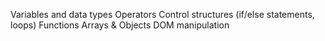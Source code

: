 Variables and data types
Operators
Control structures (if/else statements, loops)
Functions
Arrays & Objects
DOM manipulation